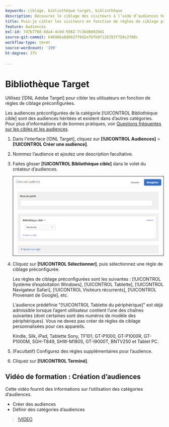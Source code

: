```yaml
---
keywords: ciblage, bibliothèque target, bibliothèque
description: Découvrez le ciblage des visiteurs à l’aide d’audiences héritées préconfigurées.
title: Puis-je cibler les visiteurs en fonction de règles de ciblage préconfigurées ?
feature: Audiences
exl-id: 7d7b7768-8da4-4c0d-9362-7c1bd6602b61
source-git-commit: b46966a8dbb2ff6d2efbfb8f126783f750c2f08c
workflow-type: tm+mt
source-wordcount: '199'
ht-degree: 37%

---
```


# Bibliothèque Target

Utilisez [!DNL Adobe Target] pour cibler les utilisateurs en fonction de règles de ciblage préconfigurées.

Les audiences préconfigurées de la catégorie [!UICONTROL Bibliothèque cible] sont des audiences héritées et existent dans d’autres catégories. Pour plus d’informations et de bonnes pratiques, voir [Questions fréquentes sur les cibles et les audiences](/help/c-target/c-troubleshooting-targets-and-audiences/troubleshooting-targets-and-audiences.md#concept_C4EE4B8F4840430CBD798D579A8F208D).

1. Dans l’interface [!DNL Target], cliquez sur **[!UICONTROL Audiences]** > **[!UICONTROL Créer une audience]**.
1. Nommez l’audience et ajoutez une description facultative.
1. Faites glisser **[!UICONTROL Bibliothèque cible]** dans le volet du créateur d’audiences.

   ![Bibliothèque Target](assets/target_library.png)

1. Cliquez sur **[!UICONTROL Sélectionner]**, puis sélectionnez une règle de ciblage préconfigurée.

   Les règles de ciblage préconfigurées sont les suivantes : [!UICONTROL Système d’exploitation Windows], [!UICONTROL Tablette], [!UICONTROL Navigateur Safari], [!UICONTROL Visiteurs récurrents], [!UICONTROL Provenant de Google], etc.

   L’audience prédéfinie &quot;[!UICONTROL Tablette du périphérique]&quot; est déjà admissible lorsque l’agent utilisateur contient l’une des chaînes suivantes (dont certaines sont des numéros de modèle des périphériques). Vous ne devez pas créer de règles de ciblage personnalisées pour ces appareils.

   Kindle, Silk, iPad, Tablette Sony, TF101, GT-P1000, GT-P1000R, GT-P1000M, SGH-T849, SHW-M180S, GT-I9000T, BNTV250 et Tablet PC.

1. (Facultatif) Configurez des règles supplémentaires pour l’audience.
1. Cliquez sur **[!UICONTROL Terminé]**.

## Vidéo de formation : Création d’audiences

Cette vidéo fournit des informations sur l’utilisation des catégories d’audiences.

* Créer des audiences
* Définir des catégories d’audiences

>[!VIDEO](https://video.tv.adobe.com/v/17392)
